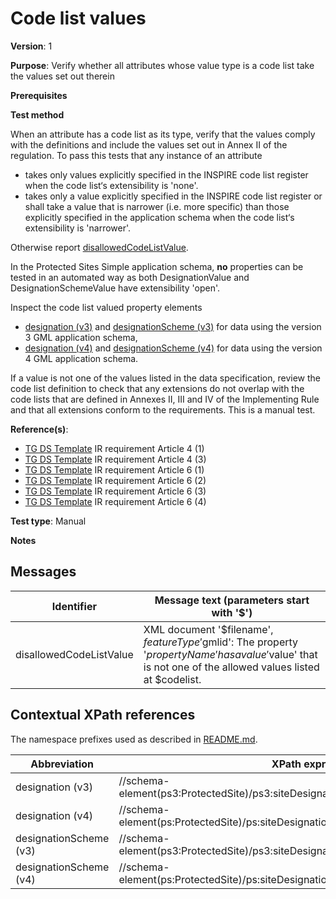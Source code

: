 # Code list values

**Version**: 1

**Purpose**: Verify whether all attributes whose value type is a code list take the values set out therein

**Prerequisites**

**Test method**

When an attribute has a code list as its type, verify that the values comply with the definitions and include the values set out in Annex II of the regulation. To pass this tests that any instance of an attribute

* takes only values explicitly specified in the INSPIRE code list register when the code list‘s extensibility is 'none'.
* takes only a value explicitly specified in the INSPIRE code list register or shall take a value that is narrower (i.e. more specific) than those explicitly specified in the application schema when the code list‘s extensibility is 'narrower'.

Otherwise report [disallowedCodeListValue](#disallowedCodeListValue).

In the Protected Sites Simple application schema, **no** properties can be tested in an automated way as both DesignationValue and DesignationSchemeValue have extensibility 'open'.

Inspect the code list valued property elements 

* [designation (v3)](#designation3) and [designationScheme (v3)](#designationScheme3) for data using the version 3 GML application schema,
* [designation (v4)](#designation4) and [designationScheme (v4)](#designationScheme4) for data using the version 4 GML application schema. 

If a value is not one of the values listed in the data specification, review the code list definition to check that any extensions do not overlap with the code lists that are defined in Annexes II, III and IV of the Implementing Rule and that all extensions conform to the requirements. This is a manual test.
  
**Reference(s)**: 

* [TG DS Template](http://inspire.ec.europa.eu/id/ats/data-ps/3.2/ps-as/README#ref_TG_DS_tmpl) IR requirement Article 4 (1)
* [TG DS Template](http://inspire.ec.europa.eu/id/ats/data-ps/3.2/ps-as/README#ref_TG_DS_tmpl) IR requirement Article 4 (3)
* [TG DS Template](http://inspire.ec.europa.eu/id/ats/data-ps/3.2/ps-as/README#ref_TG_DS_tmpl) IR requirement Article 6 (1)
* [TG DS Template](http://inspire.ec.europa.eu/id/ats/data-ps/3.2/ps-as/README#ref_TG_DS_tmpl) IR requirement Article 6 (2)
* [TG DS Template](http://inspire.ec.europa.eu/id/ats/data-ps/3.2/ps-as/README#ref_TG_DS_tmpl) IR requirement Article 6 (3)
* [TG DS Template](http://inspire.ec.europa.eu/id/ats/data-ps/3.2/ps-as/README#ref_TG_DS_tmpl) IR requirement Article 6 (4)

**Test type**: Manual

**Notes**

## Messages

Identifier  |  Message text (parameters start with '$')
---------------------------------------------------------- | -------------------------------------------------------------------------
disallowedCodeListValue <a name="disallowedCodeListValue"/>  |  XML document '$filename', $featureType '$gmlid': The property '$propertyName' has a value '$value' that is not one of the allowed values listed at $codelist. 

## Contextual XPath references

The namespace prefixes used as described in [README.md](http://inspire.ec.europa.eu/id/ats/data-ps/3.2/ps-p-as/README#namespaces).

Abbreviation                                               |  XPath expression
---------------------------------------------------------- | -------------------------------------------------------------------------
designation (v3) <a name="designation3"></a> |  //schema-element(ps3:ProtectedSite)/ps3:siteDesignation/\*/ps3:designation/text()
designation (v4) <a name="designation4"></a> |  //schema-element(ps:ProtectedSite)/ps:siteDesignation/\*/ps:designation/@xlink:href
designationScheme (v3) <a name="designationScheme3"></a> |  //schema-element(ps3:ProtectedSite)/ps3:siteDesignation/\*/ps3:designationScheme/text()
designationScheme (v4) <a name="designationScheme4"></a> |  //schema-element(ps:ProtectedSite)/ps:siteDesignation/\*/ps:designationScheme/@xlink:href